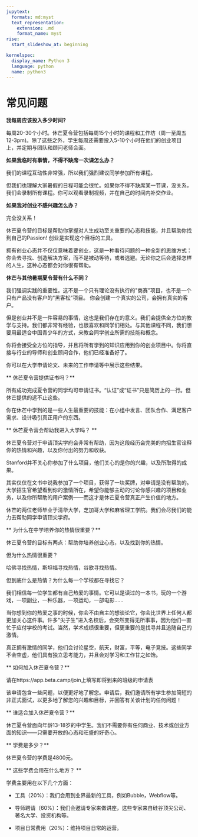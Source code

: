 ```yaml
---
jupytext:
  formats: md:myst
  text_representation:
    extension: .md
    format_name: myst
rise:
  start_slideshow_at: beginning

kernelspec:
  display_name: Python 3
  language: python
  name: python3
---
```


# 常见问题 #

**我每周应该投入多少时间?**

每周20-30个小时。休芒夏令营包括每周15个小时的课程和工作坊（周一至周五12-3pm)。除了这些之外，学生每周还需要投入5-10个小时在他们的创业项目上，并定期与团队和顾问老师会面。


**如果我临时有事情，不得不缺席一次课怎么办？**

我们的课程互动性非常强，所以我们强烈建议同学参加所有课程。

但我们也理解大家暑假的日程可能会很忙。如果你不得不缺席某一节课，没关系，我们会录制所有课程。你可以观看录制视频，并在自己的时间内补交作业。


**如果我对创业不感兴趣怎么办？**

完全没关系！

休芒夏令营的目标是帮助你掌握对人生成功至关重要的心态和技能，并且帮助你找到自己的Passion! 创业是实现这个目标的工具。

拥有创业心态并不仅仅意味着要创业，这是一种看待问题的一种全新的思维方式：你会去寻找、创造解决方案，而不是被动等待，或者逃避。无论你之后会选择怎样的人生，这种心态都会对你很有帮助。

**休芒与其他暑期夏令营有什么不同？**

我们强调实践的重要性。这不是一个只有理论没有执行的"商赛"项目，也不是一个只有产品没有客户的"黑客松"项目。 你会创建一个真实的公司，会拥有真实的客户。

但是创业并不是一件容易的事情，这也是我们存在的意义。我们会提供全方位的教学与支持。我们都非常有经验，也很喜欢和同学们相处。与其他课程不同，我们想要用最适合中国青少年的方式，来教会同学创业所需的技能和概念。 

你将会接受全方位的指导，并且将所有学到的知识应用到你的创业项目中。你将直接与行业的导师和创业顾问合作，他们已经准备好了。

你可以在大学申请论文、未来的工作申请等中展示这些结果。


** 休芒夏令营提供证书吗？**

所有成功完成夏令营的同学均可申请证书。“认证”或“证书”只是简历上的一行。但休芒提供的远不止这些。

你在休芒中学到的是一些人生最重要的技能：在小组中发言、团队合作、满足客户需求、设计吸引真正用户的东西。


** 休芒夏令营会帮助我进入大学吗？ **

休芒夏令营对于申请顶尖学府会非常有帮助，因为这段经历会完美的向招生官诠释你的热情和兴趣，以及你付出的努力和收获。

Stanford并不关心你参加了什么项目，他们关心的是你的兴趣，以及所取得的成果。

其实仅仅在文书中说我参加了一个项目，获得了一块奖牌，对申请是没有帮助的。大学招生官希望看到你的激情所在，希望你能够主动的讨论你感兴趣的项目和业务，以及你所帮助的用户案例——而这才是休芒夏令营真正产生价值的地方。

休芒的两位老师毕业于清华大学，芝加哥大学和麻省理工学院。我们会尽我们的能力去帮助同学申请顶尖学府。


** 为什么在中学培养你的热情很重要？**

休芒夏令营的目标有两点：帮助你培养创业心态，以及找到你的热情。

但为什么热情很重要？

哈佛寻找热情，斯坦福寻找热情，谷歌寻找热情。

但到底什么是热情？为什么每一个学校都在寻找它？

我们相信每一位学生都有自己热爱的事情。它可以是读过的一本书，玩的一个游戏，一项副业，一种乐器，一项运动，一部电影......

当你想到你的热爱之事的时候，你会不由自主的想谈论它，你会比世界上任何人都更加关心这件事。许多"尖子生"进入名校后，会突然变得无所事事，因为他们一直忙于应付学校的考试。当然，学术成绩很重要，但更重要的是找寻并且追随自己的激情。

真正拥有激情的同学，他们会讨论星空，航天，财富，平等，电子竞技。这些同学不会空虚，他们具有独立思考能力，并且会对学习和工作甘之如饴。

** 如何加入休芒夏令营？**

请在https://app.beta.camp/join上填写即将到来的班级的申请表

该申请包含一些问题，以便更好地了解您。申请后，我们邀请所有学生参加简短的非正式面试，以更多地了解您的兴趣和目标，并回答有关该计划的任何问题！

** 谁适合加入休芒夏令营？**

休芒夏令营面向年龄13-18岁的中学生。我们不需要你有任何商业、技术或创业方面的知识——只需要开放的心态和旺盛的好奇心。

** 学费是多少？**

休芒夏令营的学费是4800元。


** 这些学费会用在什么地方？ **

学费主要用在以下几个方面：

* 工具（20%）：我们会用到业界最新的工具，例如Bubble，Webflow等。

* 导师聘请（60%）：我们会邀请专家来做讲座，这些专家来自硅谷顶尖公司、著名大学、投资机构等。

* 项目日常费用（20%）：维持项目日常的运营。






















